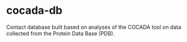 # cocada-db
 
Contact database built based on analyses of the COCADA tool on data collected from the Protein Data Base (PDB).

